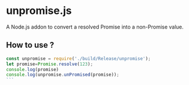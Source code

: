 # unpromise.js
A Node.js addon to convert a resolved Promise into a non-Promise value.

## How to use ?

`````javascript
const unpromise = require('./build/Release/unpromise');
let promise=Promise.resolve(123);
console.log(promise)
console.log(unpromise.unPromised(promise));
```